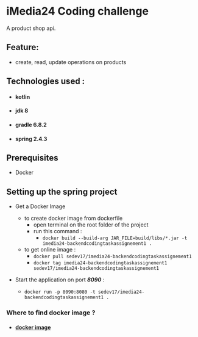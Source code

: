 # iMedia24 Coding challenge
A product shop api.


## Feature:
- create, read, update operations on products

## Technologies used :
* #### kotlin
* #### jdk 8
* #### gradle 6.8.2
* #### spring 2.4.3

## Prerequisites
* Docker

## Setting up the spring project
* Get a Docker Image
  * to create docker image from dockerfile
    * open terminal on the root folder of the project
    * run this command :
      * `docker build --build-arg JAR_FILE=build/libs/*.jar -t imedia24-backendcodingtaskassignement1 .`
  * to get online image :
    * `docker pull sedev17/imedia24-backendcodingtaskassignement1`
    * `docker tag imedia24-backendcodingtaskassignement1 sedev17/imedia24-backendcodingtaskassignement1`

* Start the application on port **_8090_** :
  * `docker run -p 8090:8080 -t sedev17/imedia24-backendcodingtaskassignement1 .`



### Where to find docker image ?
* #### [docker image](https://hub.docker.com/r/sedev17/imedia24-backendcodingtaskassignement1)


